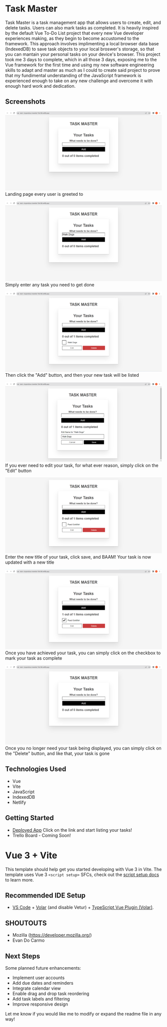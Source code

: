 # Task Master

Task Master is a task management app that allows users to create, edit, and delete tasks. Users can also mark tasks as completed. It is heavily inspired by the default Vue To-Do List project that every new Vue developer experiences making, as they begin to become accustomed to the framework. This approach involves implimenting a local browser data base (IndexedDB) to save task objects to your local broswer's storage, so that you can mantain your personal tasks on your device's browser. This project took me 3 days to complete, which in all those 3 days, exposing me to the Vue framework for the first time and using my new software engineering skills to adapt and master as much as I could to create said project to prove that my fundimental understanding of the JavaScript framework is experienced enough to take on any new challenge and overcome it with enough hard work and dedication.

## Screenshots

![Task Master Landing Page](./src/assets/images/taskmasterdefaultpic.png)
Landing page every user is greeted to

![Task Enter List P1](./src/assets/images/taskmasterlistitemp1.png)
Simply enter any task you need to get done

![Task Enter List P2](./src/assets/images/taskmasterlistitemp2.png)
Then click the "Add" button, and then your new task will be listed

![Task Edit P1](./src/assets/images/taskmastereditp1.png)
If you ever need to edit your task, for what ever reason, simply click on the "Edit" button

![Task Edit P2](./src/assets/images/taskmastereditp2.png)
Enter the new title of your task, click save, and BAAM! Your task is now updated with a new title

![Task Check](./src/assets/images/taskmastercheck.png)
Once you have achieved your task, you can simply click on the checkbox to mark your task as complete

![Task Delete](./src/assets/images/taskmasterdefaultpic.png)
Once you no longer need your task being displayed, you can simply click on the "Delete" button, and like that, your task is gone

## Technologies Used

- Vue
- Vite
- JavaScript
- IndexedDB
- Netlify

## Getting Started 

- [Deployed App](https://main--stupendous-meerkat-16e1d6.netlify.app/)
Click on the link and start listing your tasks!
- Trello Board - Coming Soon!

# Vue 3 + Vite

This template should help get you started developing with Vue 3 in Vite. The template uses Vue 3 `<script setup>` SFCs, check out the [script setup docs](https://v3.vuejs.org/api/sfc-script-setup.html#sfc-script-setup) to learn more.

## Recommended IDE Setup

- [VS Code](https://code.visualstudio.com/) + [Volar](https://marketplace.visualstudio.com/items?itemName=Vue.volar) (and disable Vetur) + [TypeScript Vue Plugin (Volar)](https://marketplace.visualstudio.com/items?itemName=Vue.vscode-typescript-vue-plugin).

## SHOUTOUTS

- Mozilla (https://developer.mozilla.org/)
- Evan Do Carmo

## Next Steps

Some planned future enhancements:

- Implement user accounts 
- Add due dates and reminders
- Integrate calendar view
- Enable drag and drop task reordering
- Add task labels and filtering
- Improve responsive design

Let me know if you would like me to modify or expand the readme file in any way!